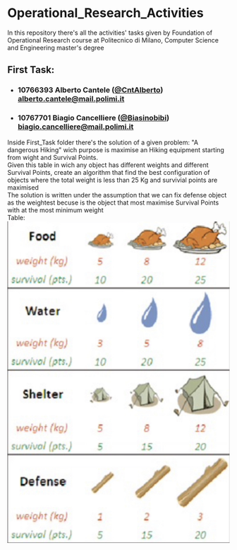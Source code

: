 # Operational_Research_Activities
In this repository there's all the activities' tasks given by Foundation of Operational Research course at Politecnico di Milano, Computer Science and Engineering master's degree


## First Task:
- ### 10766393    Alberto Cantele ([@CntAlberto](https://github.com/CntAlberto))<br>alberto.cantele@mail.polimi.it
- ### 10767701    Biagio Cancelliere ([@Biasinobibi](https://github.com/Biasinobibi))<br>biagio.cancelliere@mail.polimi.it
Inside First_Task folder there's the solution of a given problem: "A dangerous Hiking" wich purpose is maximise an Hiking equipment starting from wight and Survival Points. <br>
Given this table in wich any object has different weights and different Survival Points, create an algorithm that find the best configuration of objects where the total weight is less than 25 Kg and survivial points are maximised <br>
The solution is written under the assumption that we can fix defense object as the weightest becuse is the object that most maximise Survival Points with at the most minimum weight <br>
 Table: <br>
![Table:](https://github.com/CntAlberto/Operational_Research_Activities/blob/master/First%20Task/deliverables/First_Task.png)
<br>
